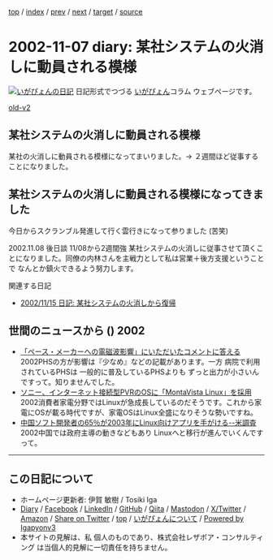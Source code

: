 [top](../index.html) 
 / [index](index.html) 
 / [prev](ig021106.html) 
 / [next](ig021109.html) 
 / [target](https://www.igapyon.jp/igapyon/diary/2002/ig021107.html) 
 / [source](https://github.com/igapyon/diary/blob/master/2002/ig021107.src.md) 

2002-11-07 diary: 某社システムの火消しに動員される模様
=====================================================================================================
[![いがぴょんの日記](https://www.igapyon.jp/igapyon/diary/images/iga202308_64.jpg "いがぴょん")](https://www.igapyon.jp/igapyon/diary/memo/memoigapyon.html) 日記形式でつづる [いがぴょん](https://www.igapyon.jp/igapyon/diary/memo/memoigapyon.html)コラム ウェブページです。

[old-v2](ig021107-orig.html)

## 某社システムの火消しに動員される模様

某社の火消しに動員される模様になってまいりました。→ ２週間ほど従事することになりました。


## 某社システムの火消しに動員される模様になってきました

今日からスクランブル発進して行く雲行きになって参りました (苦笑)

2002.11.08 後日談 11/08から2週間強 某社システムの火消しに従事させて頂くことになりました。同僚の内林さんを主戦力として私は営業＋後方支援ということで なんとか鎮火できるよう努力します。

関連する日記

* [2002/11/15 日記: 某社システムの火消しから復帰](ig021115.html)

## 世間のニュースから () 2002

* [「ペース・メーカーへの電磁波影響」にいただいたコメントに答える](http://itpro.nikkeibp.co.jp/free/ITPro/OPINION/20021027/2/)  2002PHSの方が影響は『少なめ』などの記載があります。一方 病院で利用されているPHSは 一般的に普及しているPHSよりも ずっと出力が小さいんですって。知りませんでした。
* [ソニー、インターネット接続型PVRのOSに「MontaVista Linux」を採用](http://biztech.nikkeibp.co.jp/wcs/leaf/CID/onair/biztech/elec/215413)  2002消費者家電分野ではLinuxが急成長しているのだそうです。これから家電にOSが載る時代ですが、家電OSはLinux全盛になりそうな勢いですね。
* [中国ソフト開発者の65％が2003年にLinux向けアプリを手がける--米調査](http://biztech.nikkeibp.co.jp/wcs/leaf/CID/onair/biztech/comp/215414)  2002中国では政府主導の動きなどもあり Linuxへと移行が進んでいくんですって。


----------------------------------------------------------------------------------------------------

## この日記について

* ホームページ更新者: 伊賀 敏樹 / Tosiki Iga
* [Diary](https://www.igapyon.jp/igapyon/diary/) / [Facebook](https://www.facebook.com/igapyon) / [LinkedIn](https://www.linkedin.com/in/toshikiiga) / [GitHub](https://github.com/igapyon) / [Qiita](https://qiita.com/igapyon) / [Mastodon](https://social.vivaldi.net/@igapyon) / [X/Twitter](https://twitter.com/ToshikiIga) / [Amazon](https://www.amazon.co.jp/%E4%BC%8A%E8%B3%80-%E6%95%8F%E6%A8%B9/e/B004LTQWCQ) / 
[Share on Twitter](https://twitter.com/intent/tweet?hashtags=igapyon%2Cdiary%2C%E3%81%84%E3%81%8C%E3%81%B4%E3%82%87%E3%82%93&text=%E6%9F%90%E7%A4%BE%E3%82%B7%E3%82%B9%E3%83%86%E3%83%A0%E3%81%AE%E7%81%AB%E6%B6%88%E3%81%97%E3%81%AB%E5%8B%95%E5%93%A1%E3%81%95%E3%82%8C%E3%82%8B%E6%A8%A1%E6%A7%98&url=https%3A%2F%2Fwww.igapyon.jp%2Figapyon%2Fdiary%2F2002%2Fig021107.html) / [top](../index.html) / [いがぴょんについて](https://www.igapyon.jp/igapyon/diary/memo/memoigapyon.html) / [Powered by Igapyonv3](https://github.com/igapyon/igapyonv3)
* 本サイトの見解は、私 個人のものであり、株式会社レザボア・コンサルティング は当個人的見解に一切責任を持ちません。 
